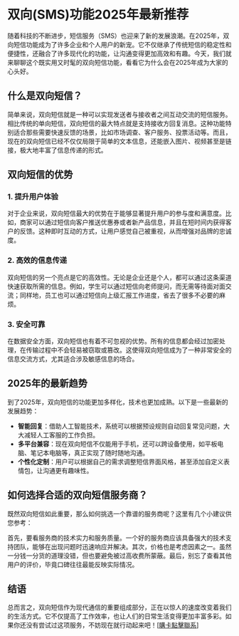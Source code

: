 # 双向(SMS)功能2025年最新推荐

随着科技的不断进步，短信服务（SMS）也迎来了新的发展浪潮。在2025年，双向短信功能成为了许多企业和个人用户的新宠。它不仅继承了传统短信的稳定性和便捷性，还融合了许多现代化的功能，让沟通变得更加高效和有趣。今天，我们就来聊聊这个既实用又时髦的双向短信功能，看看它为什么会在2025年成为大家的心头好。

## 什么是双向短信？

简单来说，双向短信就是一种可以实现发送者与接收者之间互动交流的短信服务。相比传统的单向短信，双向短信的最大特点就是支持接收方回复消息。这种功能特别适合那些需要快速反馈的场景，比如市场调查、客户服务、投票活动等。而且，现在的双向短信已经不仅仅局限于简单的文本信息，还能嵌入图片、视频甚至是链接，极大地丰富了信息传递的形式。

## 双向短信的优势

### 1. 提升用户体验

对于企业来说，双向短信最大的优势在于能够显著提升用户的参与度和满意度。比如，商家可以通过短信向客户推送优惠券或者新产品信息，并且在短时间内获得客户的反馈。这种即时互动的方式，让用户感觉自己被重视，从而增强对品牌的忠诚度。

### 2. 高效的信息传递

双向短信的另一个亮点是它的高效性。无论是企业还是个人，都可以通过这条渠道快速获取所需的信息。例如，学生可以通过短信向老师提问，而无需等待面对面交流；同样地，员工也可以通过短信向上级汇报工作进度，省去了很多不必要的麻烦。

### 3. 安全可靠

在数据安全方面，双向短信也有着不可忽视的优势。所有的信息都会经过加密处理，在传输过程中不会轻易被窃取或篡改。这使得双向短信成为了一种非常安全的信息交流方式，尤其适合涉及敏感信息的场合。

## 2025年的最新趋势

到了2025年，双向短信的功能更加多样化，技术也更加成熟。以下是一些最新的发展趋势：

- **智能回复**：借助人工智能技术，系统可以根据预设规则自动回复常见问题，大大减轻人工客服的工作负担。
- **多平台兼容**：现在双向短信不仅能用于手机，还可以跨设备使用，如平板电脑、笔记本电脑等，真正实现了随时随地沟通。
- **个性化定制**：用户可以根据自己的需求调整短信界面风格，甚至添加自定义表情包，让沟通更有趣味性。

## 如何选择合适的双向短信服务商？

既然双向短信如此重要，那么如何挑选一个靠谱的服务商呢？这里有几个小建议供您参考：

首先，要看服务商的技术实力和服务质量。一个好的服务商应该具备强大的技术支持团队，能够在出现问题时迅速响应并解决。其次，价格也是考虑因素之一。虽然一分钱一分货的道理没错，但也要避免被过高收费所蒙蔽。最后，别忘了查看其他用户的评价，毕竟口碑往往最能反映实际情况。

## 结语

总而言之，双向短信作为现代通信的重要组成部分，正在以惊人的速度改变着我们的生活方式。它不仅提高了工作效率，也让人们的日常生活变得更加丰富多彩。如果你还没有尝试过这项服务，不妨现在就行动起来吧！[[購卡點擊聯系](https://t.me/s/SXDXQF)]